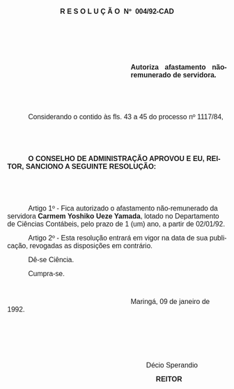 <body lang=PT-BR style='tab-interval:36.0pt'>

<div class=Section1>

<p class=MsoNormal><span style='font-size:12.0pt;font-family:Arial'><o:p>&nbsp;</o:p></span></p>

<p class=MsoNormal align=center style='text-align:center'><b style='mso-bidi-font-weight:
normal'><span style='font-size:12.0pt;font-family:Arial'>R E S O L U Ç Ã O<span
style='mso-spacerun:yes'>  </span>Nº<span style='mso-spacerun:yes'>  </span>004/92-CAD<o:p></o:p></span></b></p>

<p class=MsoNormal><span style='font-size:12.0pt;font-family:Arial'><o:p>&nbsp;</o:p></span></p>

<p class=MsoNormal><span style='font-size:12.0pt;font-family:Arial'><o:p>&nbsp;</o:p></span></p>

<p class=MsoNormal><span style='font-size:12.0pt;font-family:Arial'><o:p>&nbsp;</o:p></span></p>

<p class=MsoNormal style='margin-left:212.65pt;text-align:justify'><b
style='mso-bidi-font-weight:normal'><span style='font-size:12.0pt;font-family:
Arial'>Autoriza afastamento não-re­munerado de servidora.<o:p></o:p></span></b></p>

<p class=MsoNormal><span style='font-size:12.0pt;font-family:Arial'><o:p>&nbsp;</o:p></span></p>

<p class=MsoNormal><span style='font-size:12.0pt;font-family:Arial'><o:p>&nbsp;</o:p></span></p>

<p class=MsoNormal style='text-indent:36.0pt'><span style='font-size:12.0pt;
font-family:Arial'>Considerando o contido às fls. <st1:metricconverter
ProductID="43 a" w:st="on">43 a</st1:metricconverter> 45 do processo nº
1117/84,<o:p></o:p></span></p>

<p class=MsoNormal><span style='font-size:12.0pt;font-family:Arial'><o:p>&nbsp;</o:p></span></p>

<p class=MsoNormal><span style='font-size:12.0pt;font-family:Arial'><o:p>&nbsp;</o:p></span></p>

<p class=MsoNormal style='text-indent:36.0pt'><b style='mso-bidi-font-weight:
normal'><span style='font-size:12.0pt;font-family:Arial'>O CONSELHO DE
ADMINISTRAÇÃO APROVOU E EU, REI­TOR, SANCIONO A SEGUINTE RESOLUÇÃO:<o:p></o:p></span></b></p>

<p class=MsoNormal><span style='font-size:12.0pt;font-family:Arial'><o:p>&nbsp;</o:p></span></p>

<p class=MsoNormal><span style='font-size:12.0pt;font-family:Arial'><o:p>&nbsp;</o:p></span></p>

<p class=MsoNormal style='text-indent:36.0pt'><span style='font-size:12.0pt;
font-family:Arial'>Artigo 1º - Fica autorizado o afastamento não-remunerado da
servidora <b style='mso-bidi-font-weight:normal'>Carmem Yoshiko Ueze Yamada</b>,
lotado no Departamento de Ciências Contábeis, pelo prazo de 1 (um) ano, a
partir de 02/01/92.<o:p></o:p></span></p>

<p class=MsoNormal style='text-indent:36.0pt'><span style='font-size:12.0pt;
font-family:Arial'>Artigo 2º - Esta resolução entrará em vigor na data de sua
publicação, revogadas as disposições em con­trário.<o:p></o:p></span></p>

<p class=MsoNormal style='text-indent:36.0pt'><span style='font-size:12.0pt;
font-family:Arial'>Dê-se Ciência.<o:p></o:p></span></p>

<p class=MsoNormal style='text-indent:36.0pt'><span style='font-size:12.0pt;
font-family:Arial'>Cumpra-se.<o:p></o:p></span></p>

<p class=MsoNormal><span style='font-size:12.0pt;font-family:Arial'><o:p>&nbsp;</o:p></span></p>

<p class=MsoNormal style='text-indent:212.65pt'><span style='font-size:12.0pt;
font-family:Arial'>Maringá, 09 de janeiro de 1992.<o:p></o:p></span></p>

<p class=MsoNormal style='text-indent:212.65pt'><span style='font-size:12.0pt;
font-family:Arial'><o:p>&nbsp;</o:p></span></p>

<p class=MsoNormal style='text-indent:212.65pt'><span style='font-size:12.0pt;
font-family:Arial'><o:p>&nbsp;</o:p></span></p>

<p class=MsoNormal style='text-indent:212.65pt'><span style='font-size:12.0pt;
font-family:Arial'><o:p>&nbsp;</o:p></span></p>

<p class=MsoNormal style='text-indent:212.65pt'><span style='font-size:12.0pt;
font-family:Arial'><span style='mso-spacerun:yes'>        </span>Décio
Sperandio<o:p></o:p></span></p>

<p class=MsoNormal style='text-indent:212.65pt'><span style='font-size:12.0pt;
font-family:Arial'><span style='mso-spacerun:yes'>             </span><b
style='mso-bidi-font-weight:normal'>REITOR<o:p></o:p></b></span></p>

</div>

</body>
